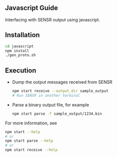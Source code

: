 ## Javascript Guide

Interfacing with SENSR output using javascript.


## Installation

```bash
cd javascript
npm install
./gen_proto.sh
```

## Execution

- Dump the output messages received from SENSR
  ```bash
  npm start receive --output_dir sample_output
  # Run SENSR in another terminal
  ```

- Parse a binary output file, for example
  ```bash
  npm start parse -f sample_output/1234.bin
  ```

For more information, see
```bash
npm start --help
# or
npm start parse --help
# or
npm start receive --help
```

